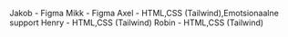 Jakob - Figma
Mikk - Figma
Axel - HTML,CSS (Tailwind),Emotsionaalne support
Henry - HTML,CSS (Tailwind)
Robin - HTML,CSS (Tailwind)